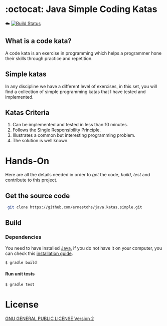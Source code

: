 # :octocat: Java Simple Coding Katas

:cloud: [![Build Status](https://travis-ci.org/ernestohs/java.katas.simple.svg)](https://travis-ci.org/ernestohs/java.katas.simple)

## What is a code kata?
A code kata is an exercise in programming which helps a programmer hone their skills through practice and repetition.

## Simple katas
In any discipline we have a different level of exercises, in this set, you will find a collection of simple programming katas that I have tested and implemented.

## Katas Criteria

1. Can be implemented and tested in less than 10 minutes.
2. Follows the Single Responsibility Principle.
3. Illustrates a common but interesting programming problem.
4. The solution is well known.

# Hands-On

Here are all the details needed in order to *get* the code, *build*, *test* and contribute to this project.

## Get the source code

```sh
 git clone https://github.com/ernestohs/java.katas.simple.git
 ```
 
## Build
 
### Dependencies

You need to have installed [Java](https://java.com/en/download/), if you do not have it on your computer, you can check this [installation guide](https://www.java.com/en/download/help/download_options.xml).

```sh
$ gradle build
```

#### Run unit tests

```sh
$ gradle test
```

# License

[GNU GENERAL PUBLIC LICENSE                       Version 2](https://github.com/ernestohs/csharp.katas.simple/blob/master/LICENSE)
